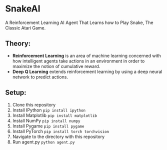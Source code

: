 # SnakeAI
A Reinforcement Learning AI Agent That Learns how to Play Snake, The Classic Atari Game.

## Theory: ##
- **Reinforcement Learning** is an area of machine learning concerned with how intelligent agents take actions in an environment in order to maximize the notion of cumulative reward.<br />
- **Deep Q Learning** extends reinforcement learning by using a deep neural network to predict actions.<br />


## Setup: ##
1. Clone this repository
2. Install IPython
`pip install ipython`
4. Install Matplotlib
`pip install matplotlib`
4. Install NumPy
`pip install numpy`
5. Install Pygame
`pip install pygame`
6. Install PyTorch
`pip install torch torchvision`
7. Navigate to the directory with this repository
8. Run agent.py
`python agent.py`

